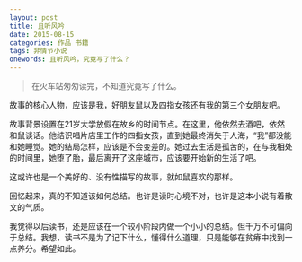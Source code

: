 ```yaml
---
layout: post
title: 且听风吟
date: 2015-08-15
categories: 作品 书籍
tags: 非情节小说
onewords: 且听风吟，究竟写了什么？
---
```

> 在火车站匆匆读完，不知道究竟写了什么。

故事的核心人物，应该是我，好朋友鼠以及四指女孩还有我的第三个女朋友吧。

故事背景设置在21岁大学放假在故乡的时间节点。在这里，他依然去酒吧，依然和鼠谈话。他结识唱片店里工作的四指女孩，直到她最终消失于人海，“我”都没能和她睡觉。她的结局怎样，应该是不会变差的。她过去生活是孤苦的，在与我相处的时间里，她堕了胎，最后离开了这座城市，应该要开始新的生活了吧。

这或许也是一个美好的、没有性描写的故事，就如鼠喜欢的那样。

回忆起来，真的不知道该如何总结。也许是读时心境不对，也许是这本小说有着散文的气质。

我觉得以后读书，还是应该在一个较小阶段内做一个小小的总结。但千万不可偏向于总结。我想，读书不是为了记下什么，懂得什么道理，只是能够在贫瘠中找到一点养分。希望如此。

